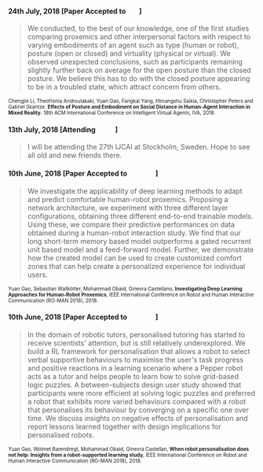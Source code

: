 <style>
a{color: white;}
</style>
    
    
#### 24th July, 2018 [Paper Accepted to [IVA](http://iva2018.westernsydney.edu.au/)]

>We conducted, to the best of our knowledge, one of the first studies comparing proxemics and other interpersonal factors with respect to varying embodiments of an agent such as type (human or robot), posture (open or closed) and virtuality (physical or virtual). We observed unexpected conclusions, such as participants remaining slightly further back on average for the open posture than the closed posture. We believe this has to do with the closed posture appearing to be in a troubled state, which attract concern from others.

<font size="1"> Chengjie Li, Theofronia Androulakaki, Yuan Gao, Fangkai Yang, Himangshu Saikia, Christopher Peters and Gabriel Skantze. <b>Effects of Posture and Embodiment on Social Distance in Human-Agent Interaction in Mixed Reality.</b> 18th ACM International Conference on Intelligent Virtual Agents, IVA, 2018. </font>

#### 13th July, 2018 [Attending [IJCAI](https://www.ijcai-18.org/)]

>I will be attending the 27th IJCAI at Stockholm, Sweden. Hope to see all old and new friends there. 

#### 10th June, 2018 [Paper Accepted to [ROMAN](http://ro-man2018.org/)]

>We investigate the applicability of deep learning methods to adapt and predict comfortable human-robot proxemics. Proposing a network architecture, we experiment with three different layer configurations, obtaining three different end-to-end trainable models. Using these, we compare their predictive performances on data obtained during a human-robot interaction study. We find that our long short-term memory based model outperforms a gated recurrent unit based model and a feed-forward model. Further, we demonstrate how the created model can be used to create customized comfort zones that can help create a personalized experience for individual users.

<font size="1"> Yuan Gao, Sebastian Wallkötter, Mohammad Obaid, Ginevra Castellano, <b>Investigating Deep Learning Approaches for Human-Robot Proxemics</b>, IEEE International Conference on Robot and Human Interactive Communication (RO-MAN 2018), 2018.</font>

#### 10th June, 2018 [Paper Accepted to [ROMAN](http://ro-man2018.org/)]

>In the domain of robotic tutors, personalised tutoring has started to receive scientists' attention, but is still relatively underexplored.  We build a RL framework for personalisation that allows a robot to select verbal supportive behaviours to maximise the user's task progress and positive reactions in a learning scenario where a Pepper robot acts as a tutor and helps people to learn how to solve grid-based logic puzzles. A between-subjects design user study showed that participants were more efficient at solving logic puzzles and preferred a robot that exhibits more varied behaviours compared with a robot that personalises its behaviour by converging on a specific one over time. We discuss insights on negative effects of personalisation and report lessons learned together with design implications for personalised robots.

<font size="1"> Yuan Gao, Wolmet Barendregt, Mohammad Obaid, Ginevra Castellan, <b>When robot personalisation does not help: Insights from a robot-supported learning study</b>, IEEE International Conference on Robot and Human Interactive Communication (RO-MAN 2018), 2018.</font>
